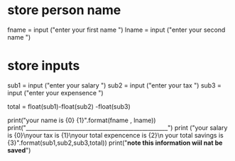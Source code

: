 #  store person name 
fname = input ("enter your first name ")
lname = input ("enter your second name ")

# store inputs
sub1  = input ("enter your  salary ")
sub2  = input ("enter your tax ")
sub3  = input ("enter your expensence ")

total = float(sub1)-float(sub2) -float(sub3) 

print("your name is {0} {1}".format(fname , lname))
print("__________________________________________________")
print ("your salary is {0}\nyour tax is {1}\nyour total expencence is {2}\n your total savings is  {3}".format(sub1,sub2,sub3,total))
print("******note this information wiil nat be saved******")
